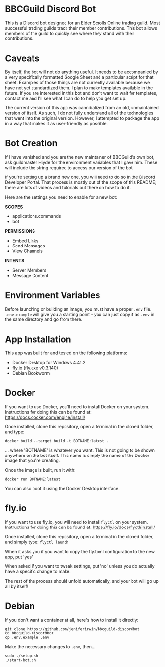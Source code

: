 # BBCGuild Discord Bot

This is a Discord bot designed for an Elder Scrolls Online trading guild. Most successful trading guilds track their member contributions. This bot allows members of the guild to quickly see where they stand with their contributions.

# Caveats
By itself, the bot will not do anything useful. It needs to be accompanied by a very specifically formatted Google Sheet and a particular script for that sheet. Examples of those things are not currently available because we have not yet standardized them. I plan to make templates available in the future. If you are interested in this bot and don't want to wait for templates, contact me and I'll see what I can do to help you get set up.

The current version of this app was cannibalized from an old, unmaintained version of itself. As such, I do not fully understand all of the technologies that went into the original version. However, I attempted to package the app in a way that makes it as user-friendly as possible.

# Bot Creation

If I have vanished and you are the new maintainer of BBCGuild's own bot, ask guildmaster Hiyde for the environment variables that I gave him. These will include the string required to access our version of the bot.

If you're setting up a brand new one, you will need to do so in the Discord Developer Portal. That process is mostly out of the scope of this README; there are lots of videos and tutorials out there on how to do it.

Here are the settings you need to enable for a new bot:

**SCOPES**

- applications.commands
- bot

**PERMISSIONS**

- Embed Links
- Send Messages
- View Channels

**INTENTS**

- Server Members
- Message Content

# Environment Variables

Before launching or building an image, you must have a proper `.env` file. `.env.example` will give you a starting point - you can just copy it as `.env` in the same directory and go from there.

# App Installation
This app was built for and tested on the following platforms:

- Docker Desktop for Windows 4.41.2
- fly.io (fly.exe v0.3.140)
- Debian Bookworm

# Docker

If you want to use Docker, you'll need to install Docker on your system. Instructions for doing this can be found at: https://docs.docker.com/engine/install/

Once installed, clone this repository, open a terminal in the cloned folder, and type:

`docker build --target build -t BOTNAME:latest .`

... where 'BOTNAME' is whatever you want. This is not going to be shown anywhere on the bot itself. This name is simply the name of the Docker image that you're creating.

Once the image is built, run it with:

`docker run BOTNAME:latest`

You can also boot it using the Docker Desktop interface.

# fly.io

If you want to use fly.io, you will need to install `flyctl` on your system. Instructions for doing this can be found at: https://fly.io/docs/flyctl/install/

Once installed, clone this repository, open a terminal in the cloned folder, and simply type: `flyctl launch`

When it asks you if you want to copy the fly.toml configuration to the new app, put 'yes'.

When asked if you want to tweak settings, put 'no' unless you do actually have a specific change to make.

The rest of the process should unfold automatically, and your bot will go up all by itself!

# Debian

If you don't want a container at all, here's how to install it directly:

```
git clone https://github.com/jeniferirwin/bbcguild-discordbot
cd bbcguild-discordbot
cp .env.example .env
```
Make the necessary changes to `.env`, then...

```
sudo ./setup.sh
./start-bot.sh
```
